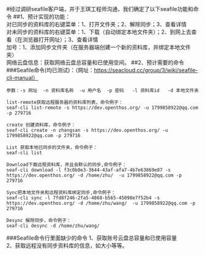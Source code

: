 #经过调研seafile客户端，并于王琪工程师沟通，我们确定了以下seafile功能和命令
##1、预计实现的功能：<br>
对已同步的资料库的右键菜单：1、打开文件夹；2、解除同步；3、查看详情<br>
对未同步的资料库的右键菜单：1、下载（自动绑定本地文件夹）；2、到网上去查看（在浏览器打开网址）；3、查看详情<br>
加号：1、添加同步文件夹（在服务器端创建一个新的资料库，并绑定本地文件夹）<br>
网络云盘信息：获取网络云盘总容量和已使用空间。
##2、预计需要的命令
###Seafile命令(均已测试)：（网址：https://seacloud.cc/group/3/wiki/seafile-cli-manual）

```
参数：-s 网址  -n 资料库名称  -u 用户名  -p 密码   -l 资料库id   -d 本地文件夹

list-remote获取远程服务器的资料库列表，命令例子：
seaf-cli list-remote -s https://dev.openthos.org/ -u 1799858922@qq.com -p 279716

create 创建资料库，命令例子：
seaf-cli create -n zhangsan -s https://dev.openthos.org/ -u 1799858922@qq.com -p 279716

List 获取本地已同步的文件夹，命令例子：
seaf-cli list

Download下载远程资料库，并且会默认的同步,命令例子：
seaf-cli download -l f3c0b8e3-3644-43af-afa7-4b7e63869e87 -s  https://dev.openthos.org/ -d /home/zhu/  -u 1799858922@qq.com -p 279716

Sync把本地文件夹和远程资料库绑定同步,命令例子：
seaf-cli sync -l 7fd8f246-2fa5-4868-b565-45098e7f52b4 -s  https://dev.openthos.org/ -d /home/zhu/wang/  -u 1799858922@qq.com -p 279716

Desync 解除同步，命令例子：
seaf-cli desync -d /home/zhu/wang/
```
###Seafile命令行里面缺少的命令
1、获取账号云盘总容量和已使用容量<br>
2、获取远程没有同步资料库的信息，如大小等等。
